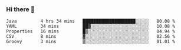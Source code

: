 ### Hi there 👋


<!--START_SECTION:waka-->
```text
Java         4 hrs 34 mins   ████████████████████░░░░░   80.08 % 
YAML         34 mins         ██▓░░░░░░░░░░░░░░░░░░░░░░   10.08 % 
Properties   16 mins         █▒░░░░░░░░░░░░░░░░░░░░░░░   04.94 % 
CSV          8 mins          ▓░░░░░░░░░░░░░░░░░░░░░░░░   02.56 % 
Groovy       3 mins          ▒░░░░░░░░░░░░░░░░░░░░░░░░   01.01 % 
```
<!--END_SECTION:waka-->

<!--
**ssrahul96/ssrahul96** is a ✨ _special_ ✨ repository because its `README.md` (this file) appears on your GitHub profile.

Here are some ideas to get you started:

- 🔭 I’m currently working on ...
- 🌱 I’m currently learning ...
- 👯 I’m looking to collaborate on ...
- 🤔 I’m looking for help with ...
- 💬 Ask me about ...
- 📫 How to reach me: ...
- 😄 Pronouns: ...
- ⚡ Fun fact: ...
-->
